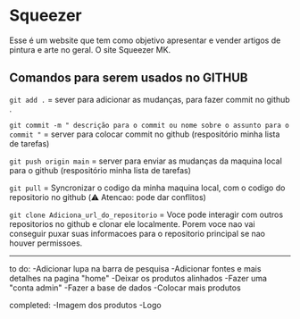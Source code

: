 # Squeezer

Esse é um website que tem como objetivo apresentar e vender artigos de pintura e arte no geral. O site Squeezer MK.

## Comandos para serem usados no GITHUB

`git add .` = sever para adicionar as mudanças, para fazer commit no github .

`git commit -m " descrição para o commit ou nome sobre o assunto para o commit "` = server para colocar commit no github (respositório minha lista de tarefas)

`git push origin main` = server para enviar as mudanças da maquina local para o github (respositório minha lista de tarefas)

`git pull` = Syncronizar o codigo da minha maquina local, com o codigo do repositorio no github (⚠️ Atencao: pode dar conflitos)

`git clone Adiciona_url_do_repositorio` = Voce pode interagir com outros repositorios no github e clonar ele localmente. Porem voce nao vai conseguir puxar suas informacoes para o repositorio principal se nao houver permissoes.

---
to do:
-Adicionar lupa na barra de pesquisa
-Adicionar fontes e mais detalhes na pagina "home"
-Deixar os produtos alinhados
-Fazer uma "conta admin"
-Fazer a base de dados
-Colocar mais produtos


completed:
-Imagem dos produtos
-Logo